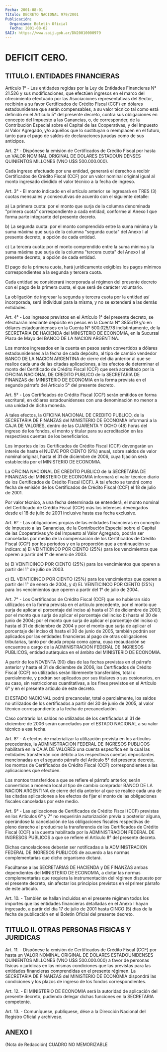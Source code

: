 ```yaml
---
Fecha: 2001-08-01
Título: DECRETO NACIONAL 979/2001
Publicación:
  Organismo: Boletín Oficial
  Fecha: 2001-08-02
SAIJ: https://www.saij.gob.ar/DN20010000979
---
```

# DEFICIT CERO.

## TITULO I. ENTIDADES FINANCIERAS

<a id="1"></a>
Artículo  1°  -  Las  entidades  regidas  por  la  Ley de Entidades Financieras N° 21.526 y sus modificaciones, que efectúen  ingresos en  el marco del ofrecimiento efectuado por las Asociaciones representativas del Sector, recibirán a su favor Certificados de Crédito Fiscal (CCF) en dólares estadounidense que serán compensables, a su valor técnico tal como  está  definido  en  el Artículo 5° del presente decreto, contra sus obligaciones en concepto  del Impuesto a  las  Ganancias, o, de corresponder, de la Contribución  Especial sobre el  Capital  de  las  Cooperativas,  y  del Impuesto al Valor Agregado, y/o aquéllos que lo sustituyan o reemplacen en el futuro, tanto para el pago de saldos de declaraciones juradas  como  de sus anticipos.

<a id="2"></a>
Art.  2°  -  Dispónese la emisión de Certificados de Crédito Fiscal por hasta un VALOR  NOMINAL  ORIGINAL  DE  DOLARES  ESTADOUNIDENSES QUINIENTOS MILLONES (VNO U$S 500.000.000).

Cada  ingreso  efectuado  por  una  entidad, generará el derecho  a recibir Certificados de Crédito Fiscal  (CCF)  por un valor nominal original igual al monto ingresado dividido el valor  técnico  a  la fecha de ingreso.

<a id="3"></a>
Art. 3° - El monto indicado en el artículo anterior se ingresará en TRES  (3)  cuotas  mensuales  y  consecutivas  de  acuerdo  con  el siguiente  detalle:

a) La primera cuota: por el monto que surja de la  columna denominada "primera  cuota"  correspondiente  a  cada entidad,  conforme al Anexo I  que  forma  parte  integrante del presente decreto.

b) La segunda cuota: por el monto comprendido entre la  suma mínima y la suma máxima que surja de la columna "segunda cuota"  del Anexo I al presente decreto, a opción de cada entidad.

c) La tercera cuota: por el monto comprendido entre la suma  mínima y  la suma máxima que surja de la columna "tercera cuota" del Anexo I al presente decreto, a opción de cada entidad.

El pago de la primera cuota, hará jurídicamente exigibles los pagos mínimos  correspondientes    a   la  segunda  y  tercera  cuota.

Cada  entidad  se  considerará  incorporada al régimen del presente decreto con el pago de la primera  cuota,  el que será de carácter voluntario.

La obligación de ingresar la segunda y tercera cuota por la entidad así incorporada, será individual para la misma, y no se extenderá a las demás entidades.

<a id="4"></a>
Art.  4° - Los ingresos previstos en el Artículo  1°  del  presente decreto,  se  efectuarán mediante depósito en pesos en la Cuenta N° 3855/19 y/o en  dólares estadounidenses en la Cuenta N° 500.025/78 indistintamente,  de  la  SECRETARIA  DE HACIENDA del MINISTERIO DE ECONOMIA, en la Sucursal Plaza de Mayo  del  BANCO  DE  LA  NACION ARGENTINA.

Los  montos  ingresados  en la cuenta en pesos serán convertidos  a dólares estadounidenses a  la  fecha  de  cada depósito, al tipo de cambio  vendedor BANCO DE LA NACION ARGENTINA  de  cierre  del  día anterior  al que se realice cada una de las citadas aplicaciones, a los efectos  de  determinar  el  monto  del  Certificado de Crédito Fiscal (CCF) que será acreditado por la OFICINA NACIONAL DE CREDITO PUBLICO de la SECRETARIA DE FINANZAS del MINISTERIO  DE ECONOMIA en la  forma  prevista  en  el  segundo  párrafo  del Artículo 5°  del presente decreto.

<a id="5"></a>
Art. 5° - Los Certificados de Crédito Fiscal (CCF)  serán  emitidos en forma escritural, en dólares estadounidenses con una denominación no menor a una unidad de dicha moneda.

A  tales  efectos,  la  OFICINA NACIONAL DE CREDITO PUBLICO, de  la SECRETARIA DE FINANZAS del  MINISTERIO  DE ECONOMIA informará a la CAJA  DE  VALORES, dentro de las CUARENTA Y  OCHO  (48)  horas  del ingreso de  los  fondos, el monto y titular para su acreditación en las respectivas cuentas de los beneficiarios.

Los importes de los Certificados de Crédito Fiscal (CCF) devengarán un interés de hasta  el  NUEVE POR CIENTO (9%) anual, sobre saldos de valor nominal original,  hasta  el 31 de diciembre de 2006, cuya fijación  será  establecida  por  el   MINISTERIO  DE  ECONOMIA.

La OFICINA NACIONAL DE CREDITO PUBLICO de la SECRETARIA DE FINANZAS del MINISTERIO DE ECONOMIA informará  el  valor  técnico diario de los  Certificados de Crédito Fiscal (CCF). A tal efecto  se  tendrá como fecha  de  emisión de los Certificados de Crédito Fiscal (CCF) el 18 de julio de 2001.

Por valor técnico,  a  una fecha determinada se entenderá, el monto nominal del Certificado  de  Crédito Fiscal (CCF) más los intereses devengados desde el 18 de julio  de  2001 inclusive hasta esa fecha exclusive.

<a id="6"></a>
Art. 6° - Las obligaciones propias de  las entidades financieras en concepto de Impuesto a las Ganancias, de  la  Contribución Especial sobre  el  Capital  de las Cooperativas y/o del Impuesto  al  Valor Agregado, podrán ser canceladas por medio de la compensación de los Certificados de Crédito  Fiscal  (CCF)  por  los  períodos  y en la proporción  que  a  continuación  se indican: a) El VEINTICINCO POR CIENTO (25%) para los vencimientos  que  operen  a partir del 1° de enero de 2003.

b) El VEINTICINCO POR CIENTO (25%) para los vencimientos que operen a partir del 1° de julio de 2003.

c) EL VEINTICINCO POR CIENTO (25%) para los vencimientos que operen a  partir del 1° de enero de 2004, y d) EL VEINTICINCO  POR  CIENTO (25%)  para los vencimientos que operen a partir del 1° de julio de 2004.

<a id="7"></a>
Art. 7°  - Los Certificados de Crédito Fiscal (CCF) que no hubieran sido utilizados en la forma prevista en el artículo precedente, por el monto que  surja de aplicar el porcentaje del inciso a) hasta el 31 de diciembre  de  2003;  por  el  monto  que surja de aplicar el porcentaje del inciso b) hasta el 30 de junio de 2004; por el monto que surja de aplicar el porcentaje del inciso  c)  hasta  el  31 de diciembre de 2004 y por el monto que surja de aplicar el porcentaje del  inciso  d)  hasta  el  30 de junio de 2005, también podrán ser aplicados por las entidades financieras al pago de otras obligaciones tributarias, tanto  por  deuda propia como ajena, cuya recaudación se encuentre a cargo de la  ADMINISTRACION  FEDERAL  DE INGRESOS  PUBLICOS,  entidad autárquica en el ámbito del MINISTERIO DE ECONOMIA.

A partir de los NOVENTA  (90)  días  de  las fechas previstas en el párrafo anterior y hasta el 31 de diciembre de 2006, los Certificados de Crédito Fiscal (CCF) no utilizados serán libremente transferibles, total o parcialmente, y podrán  ser  aplicados  por sus  titulares  o  sus  cesionarios,  en su caso, sin restricciones cuantitativas, a los fines previstos en  el  Artículo  6°  y  en el presente artículo de este decreto.

El  ESTADO  NACIONAL  podrá  precancelar, total o parcialmente, los saldos no utilizados de los certificados  a  partir del 30 de junio de 2005, al valor técnico correspondiente a la fecha de precancelación.

Caso contrario los saldos no utilizados de los certificados  al  31 de  diciembre  de 2006 serán cancelados por el ESTADO NACIONAL a su valor técnico a esa fecha.

<a id="8"></a>
Art. 8° - A efectos  de materializar la utilización prevista en los artículos  precedentes,  la  ADMINISTRACION  FEDERAL  DE  INGRESOS PUBLICOS habilitará  en la CAJA DE VALORES una cuenta específica en la cual las entidades  transferirán  con  débito  a las respectivas cuentas depositantes mencionadas en el segundo párrafo del Artículo 5°  del  presente  decreto, los montos de Certificados  de  Crédito Fiscal  (CCF) correspondientes  a  las  aplicaciones  que  efectúen.

Los montos transferidos a que se refiere el párrafo anterior, serán convertidos  a moneda local al tipo de cambio comprador BANCO DE LA NACION ARGENTINA  de cierre del día anterior al que se realice cada una de las citadas  aplicaciones a los efectos de fijar el monto de las obligaciones fiscales canceladas por este medio.

<a id="9"></a>
Art. 9° - Las aplicaciones  de Certificados de Crédito Fiscal (CCF) previstas  en los Artículos 6°  y  7°  no  requerirán  autorización previa  o  posterior  alguna,  operándose  la  cancelación  de  las obligaciones fiscales respectivas de pleno derecho al producirse la transferencia  de  los  Certificados  de  Crédito Fiscal (CCF) a la cuenta  habilitada  por  la  ADMINISTRACION  FEDERAL   DE  INGRESOS PUBLICOS  a  que  se  refiere  el  Artículo 8° del presente decreto.

Dichas cancelaciones deberán ser notificadas  a  la  ADMINISTRACION FEDERAL DE INGRESOS PUBLICOS de acuerdo a las normas complementarias que dicho organismo dictará.

Facúltanse  a  las  SECRETARIAS  DE  HACIENDA  y DE FINANZAS  ambas dependientes  del  MINISTERIO  DE  ECONOMIA, a dictar  las  normas complementarias  que  requiera  la  instrumentación    del  régimen dispuesto  por  el  presente  decreto,  sin  afectar los principios previstos en el primer párrafo de este artículo.

<a id="10"></a>
Art. 10. - También se hallan incluidos en el presente régimen todos los importes que las entidades financieras detalladas  en el Anexo I hayan ingresado, a partir del día 17 de julio de 2001 hasta CINCO (5)  días  de  la  fecha  de publicación en el Boletín Oficial  del presente decreto.

## TITULO II. OTRAS PERSONAS FISICAS Y JURIDICAS

<a id="11"></a>
Art. 11. - Dispónese la emisión  de  Certificados de Crédito Fiscal (CCF) por hasta un VALOR NOMINAL ORIGINAL DE DOLARES ESTADOUNIDENSES QUINIENTOS MILLONES (VNO  U$S  500.000.000) a favor de personas físicas o jurídicas en las mismas condiciones  que  las previstas   para  las  entidades  financieras  comprendidas  en  el presente régimen.  La  SECRETARIA  DE  FINANZAS  del  MINISTERIO DE ECONOMIA dispondrá las condiciones y los plazos de ingreso  de  los fondos correspondientes.

<a id="12"></a>
Art.  12.  -  El  MINISTERIO  DE  ECONOMIA  será  la  autoridad  de aplicación  del presente decreto, pudiendo delegar dichas funciones en la SECRETARIA competente.

<a id="13"></a>
Art.  13.  -  Comuníquese, publíquese, dése a la Dirección Nacional del Registro Oficial y archívese.

## ANEXO I

<a id="1"></a>
(Nota de Redacción) CUADRO NO MEMORIZABLE